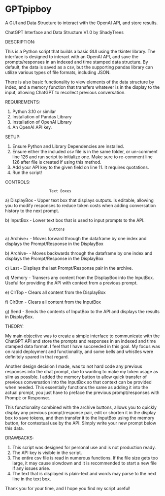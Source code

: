 # GPTpipboy
A GUI and Data Structure to interact with the OpenAI API, and store results.


ChatGPT Interface and Data Structure V1.0 by ShadyTrees


DESCRIPTION:


This is a Python script that builds a basic GUI using the tkinter library. The interface is designed to
interact with an OpenAI API, and save the prompts/responses in an indexed and time stamped data structure.
By default, the data is saved as a csv, but the supporting pandas library can utilize various types of file
formats, including JSON.

There is also basic functionality to view elements of the data structure by index, and a memory function
that transfers whatever is in the display to the input, allowing ChatGPT to recollect previous conversation.


REQUIREMENTS:


1) Python 3.10 or similar
2) Installation of Pandas Library
3) Installation of OpenAI Library
4) An OpenAI API key.


SETUP:


1) Ensure Python and Library Dependencies are installed.
2) Ensure either the included csv file is in the same folder, or un-comment line 126 and run script to
   initialize one. Make sure to re-comment line 126 after file is created if using this method.
3) Add your API key to the given field on line 11. It requires quotations.
4) Run the script!


CONTROLS:


						Text Boxes

a) DisplayBox - Upper text box that displays outputs. Is editable, allowing you to modify responses to reduce
		token costs when adding conversation history to the next prompt. 

b) InputBox - 	Lower text box that is used to input prompts to the API.

						Buttons

a) Archive+ - 	Moves forward through the dataframe by one index and displays the Prompt/Response in the
		DisplayBox

b) Archive- -	Moves backwards through the dataframe by one index and displays the Prompt/Response in the
		DisplayBox

c) Last - 	Displays the last Prompt/Response pair in the archive.

d) Memory - 	Transers any content from the DisplayBox into the InputBox. Useful for providing the API
		with context from a previous prompt.

e) ClrTop - 	Clears all content from the DisplayBox

f) ClrBtm - 	Clears all content from the InputBox

g) Send - 	Sends the contents of InputBox to the API and displays the results in DisplayBox.


THEORY:


My main objective was to create a simple interface to communicate with the ChatGPT API and store the prompts and
responses in an indexed and time stamped data format. I feel that I have succeeded in this goal. My focus was on rapid 
deployment and functionality, and some bells and whistles were definitely spared in that regard.

Another design decision I made, was to not hard code any previous responses into the chat prompt, due to wanting
to make my token usage as slim as possible. I added the memory button to allow quick transfer of previous
conversation into the InputBox so that context can be provided when needed. This essentially functions the same 
as adding it into the actual prompt, you just have to preface the previous prompt/responses with Prompt: or
Response:.

This functionality combined with the archive buttons, allows you to quickly display any previous prompt/response
pair, edit or shorten it in the display box to save tokens, and then transfer it to the InputBox using the
memory button, for contextual use by the API. Simply write your new prompt below this data.


DRAWBACKS:


1) This script was designed for personal use and is not production ready.
2) The API key is visible in the script.
3) The entire csv file is read in numerous functions. If the file size gets too large, it may cause slowdown
   and it is recommended to start a new file if any issues arise.
4) The text that is displayed is plain-text and words may parse to the next line in the text box.



Thank you for your time, and I hope you find my script useful!
